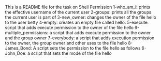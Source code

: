 This is a README file for the task on Shell Permission 
1-who_am_i: prints the effective username of the current user
2-groups: prints all the groups the current user is part of
3-new_owner: changes the owner of the file hello to the user betty
4-empty: creates an empty file called hello.
5-execute: script that adds execute permission to the owner of the file hello
6-multiple_permissions: a script that adds execute permission to the owner and the group owner
7-everybody: a script that adds execution permission to the owner, the group owner and other uses to the file hello
8-James_Bond: A script sets the permission to the file hello as follows
9-John_Doe: a script that sets the mode of the file hello
